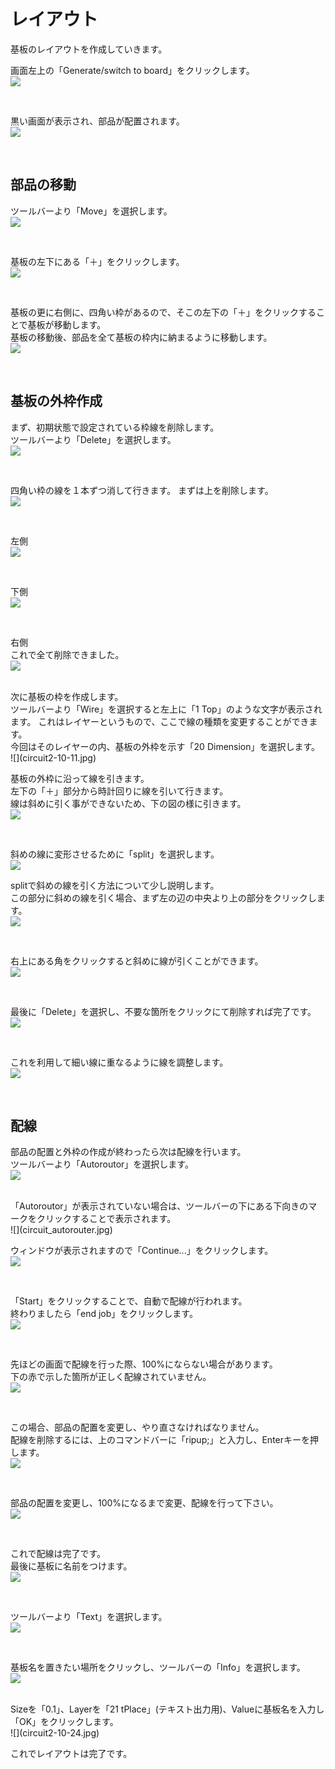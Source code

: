 # レイアウト

基板のレイアウトを作成していきます。

画面左上の「Generate/switch to board」をクリックします。
<br>
![](circuit2-10-01.jpg)

<br>

黒い画面が表示され、部品が配置されます。
<br>
![](circuit2-10-02.jpg)

<br>

## 部品の移動


ツールバーより「Move」を選択します。
<br>
![](circuit2-10-03.jpg)

<br>

基板の左下にある「＋」をクリックします。
<br>
![](circuit2-10-04.jpg)

<br>

基板の更に右側に、四角い枠があるので、そこの左下の「＋」をクリックすることで基板が移動します。
<br>
基板の移動後、部品を全て基板の枠内に納まるように移動します。
<br>
![](circuit2-10-05.jpg)

<br>

## 基板の外枠作成

まず、初期状態で設定されている枠線を削除します。<br>
ツールバーより「Delete」を選択します。
<br>
![](circuit2-10-06.jpg)

<br>

四角い枠の線を１本ずつ消して行きます。
まずは上を削除します。
<br>
![](circuit2-10-07.jpg)

<br>

左側
<br>
![](circuit2-10-08.jpg)

<br>

下側
<br>
![](circuit2-10-09.jpg)

<br>

右側
<br>
これで全て削除できました。
<br>
![](circuit2-10-10.jpg)

<br>
次に基板の枠を作成します。
<br>
ツールバーより「Wire」を選択すると左上に「1 Top」のような文字が表示されます。
これはレイヤーというもので、ここで線の種類を変更することができます。
<br>
今回はそのレイヤーの内、基板の外枠を示す「20 Dimension」を選択します。
<br>
![](circuit2-10-11.jpg)

<br>

基板の外枠に沿って線を引きます。
<br>
左下の「＋」部分から時計回りに線を引いて行きます。
<br>
線は斜めに引く事ができないため、下の図の様に引きます。
<br>
![](circuit2-10-12.jpg)

<br>

斜めの線に変形させるために「split」を選択します。
<br>
![](circuit2-10-13.jpg)


splitで斜めの線を引く方法について少し説明します。
<br>
この部分に斜めの線を引く場合、まず左の辺の中央より上の部分をクリックします。
<br>
![](circuit_sprit1.jpg)

<br>

右上にある角をクリックすると斜めに線が引くことができます。
<br>
![](circuit_sprit2.jpg)

<br>

最後に「Delete」を選択し、不要な箇所をクリックにて削除すれば完了です。
<br>
![](circuit_sprit3.jpg)

<br>

これを利用して細い線に重なるように線を調整します。
<br>
![](circuit2-10-14r1.jpg)

<br>

## 配線

部品の配置と外枠の作成が終わったら次は配線を行います。
<br>
ツールバーより「Autoroutor」を選択します。
<br>
![](circuit2-10-15.jpg)

<br>
「Autoroutor」が表示されていない場合は、ツールバーの下にある下向きのマークをクリックすることで表示されます。
<br>
![](circuit_autorouter.jpg)

<br>

ウィンドウが表示されますので「Continue...」をクリックします。
<br>
![](circuit2-10-16.jpg)

<br>

「Start」をクリックすることで、自動で配線が行われます。
<br>
終わりましたら「end job」をクリックします。
<br>
![](circuit2-10-17.jpg)

<br>

先ほどの画面で配線を行った際、100%にならない場合があります。
<br>
下の赤で示した箇所が正しく配線されていません。
<br>
![](circuit2-10-18.jpg)

<br>

この場合、部品の配置を変更し、やり直さなければなりません。
<br>
配線を削除するには、上のコマンドバーに「ripup;」と入力し、Enterキーを押します。
<br>
![](circuit2-10-19.jpg)

<br>

部品の配置を変更し、100%になるまで変更、配線を行って下さい。
<br>
![](circuit2-10-20.jpg)

<br>

これで配線は完了です。
<br>
最後に基板に名前をつけます。
<br>
![](circuit2-10-21.jpg)

<br>

ツールバーより「Text」を選択します。
<br>
![](circuit2-10-22.jpg)

<br>

基板名を置きたい場所をクリックし、ツールバーの「Info」を選択します。
<br>
![](circuit2-10-23.jpg)

<br>
Sizeを「0.1」、Layerを「21 tPlace」(テキスト出力用)、Valueに基板名を入力し「OK」をクリックします。
<br>
![](circuit2-10-24.jpg)

これでレイアウトは完了です。
